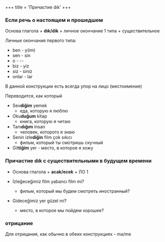 +++
title = 'Причастие dık'
+++

### Если речь о настоящем и прошедшем

Основа глагола + **dık/dik** + личное окончание 1 типа + существительное

Личные окончания первого типа:
- ben - y(im)
- sen - sin
- o - --
- biz - yiz
- siz - siniz
- onlar - lar

В данной конструкции есть всегда упор на лицо (местоимение)

Переводится, как который
- Sev**diğim** yemek 
  - еда, которую я люблю
- Oku**duğum** kitap 
  - книга, которую я читаю
- Tanı**dığım** insan 
  - человек, которого я знаю
- Senin izle**diğin** film çok sıkıcı 
  - фильм, который ты смотришь скучный
- Git**tiğim** yer - место, в которое я хожу

### Причастие dık с существительными в будущем времени

- Основа глагола + **acak/ecek** + ЛО 1

- İzleğeceğimiz film yabancı film mi? 
  - фильм, который мы будем смотреть иностранный?
- Gideceğimiz yer güzel mi? 
  - место, в которое мы пойдем хорошее?

### отрицание
Для отрицания, как обычно в обеих конструкциях - ma/me 
